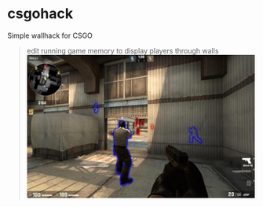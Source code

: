 # csgohack

Simple wallhack for CSGO

> edit running game memory to display players through walls
![csgo](csgo.jpg)
